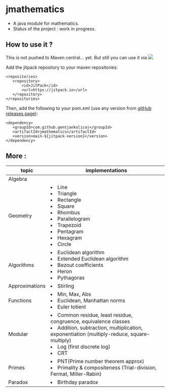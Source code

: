 # jmathematics

* A java module for mathematics.
* Status of the project : work in progress.

## How to use it ?

This is not pushed to Maven central... yet. But still you can use it
via  [![](https://jitpack.io/v/gentjankolicaj/jmathematics.svg)](https://jitpack.io/#gentjankolicaj/jmathematics)

Add the jitpack repository to your maven repositories:

 ```
<repositories>
    <repository>
        <id>JitPack</id>
        <url>https://jitpack.io</url>
    </repository>
</repositories>
 ```

Then, add the following to your pom.xml (use any version
from [gitHub releases page](https://github.com/gentjankolicaj/jmathematics/releases)):

 ```
<dependency>
    <groupId>com.github.gentjankolicaj</groupId>
    <artifactId>jmathematics</artifactId>
    <version>main-${jitpack-version}</version>
</dependency>
 ```

## More :

| topic          | implementations                                                                                                                                                                                                       |
|----------------|-----------------------------------------------------------------------------------------------------------------------------------------------------------------------------------------------------------------------|
| Algebra        |                                                                                                                                                                                                                       |
| Geometry       | <li>Line</li> <li>Triangle</li><li>Rectangle</li><li>Square</li><li>Rhombus</li><li>Parallelogram</li><li>Trapezoid</li><li>Pentagram</li><li>Hexagram</li><li>Circle</li>                                            |
| Algorithms     | <li>Euclidean algorithm</li><li>Extended Euclidean algorithm</li><li>Bezout coefficients</li><li>Heron</li><li>Pythagoras</li>                                                                                        |
| Approximations | <li>Stirling</li>                                                                                                                                                                                                     |
| Functions      | <li>Min, Max, Abs</li><li>Euclidean, Manhattan norms</li><li>Euler totient</li>                                                                                                                                       |
| Modular        | <li>Common residue, least residue, congruence, equivalence classes</li><li>Addition, subtraction, multiplication, exponentiation (multiply-reduce, square-multiply)</li><li>Log (first discrete log)</li><li>CRT</li> |
| Primes         | <li>PNT(Prime number theorem approx)</li><li>Primality & compositeness (Trial-division, Fermat, Miller-Rabin)</li>                                                                                                    |
| Paradox        | <li>Birthday paradox</li>                                                                                                                                                                                             |





